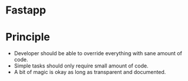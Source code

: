 # Fastapp

# Principle

- Developer should be able to override everything with sane amount of code.
- Simple tasks should only require small amount of code.
- A bit of magic is okay as long as transparent and documented.